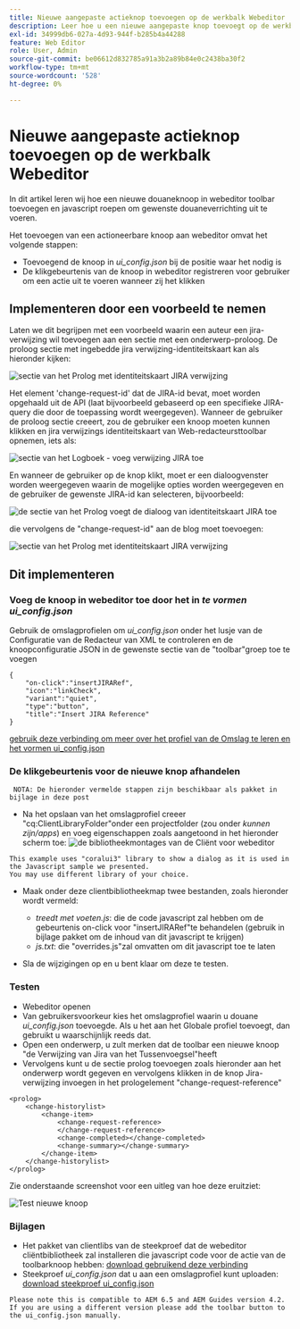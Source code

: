```yaml
---
title: Nieuwe aangepaste actieknop toevoegen op de werkbalk Webeditor
description: Leer hoe u een nieuwe aangepaste knop toevoegt op de werkbalk voor spetters en javascript aanroept om deze aan te passen.
exl-id: 34999db6-027a-4d93-944f-b285b4a44288
feature: Web Editor
role: User, Admin
source-git-commit: be06612d832785a91a3b2a89b84e0c2438ba30f2
workflow-type: tm+mt
source-wordcount: '528'
ht-degree: 0%

---
```


# Nieuwe aangepaste actieknop toevoegen op de werkbalk Webeditor

In dit artikel leren wij hoe een nieuwe douaneknoop in webeditor toolbar toevoegen en javascript roepen om gewenste douaneverrichting uit te voeren.

Het toevoegen van een actioneerbare knoop aan webeditor omvat het volgende stappen:
- Toevoegend de knoop in *ui_config.json* bij de positie waar het nodig is
- De klikgebeurtenis van de knoop in webeditor registreren voor gebruiker om een actie uit te voeren wanneer zij het klikken


## Implementeren door een voorbeeld te nemen

Laten we dit begrijpen met een voorbeeld waarin een auteur een jira-verwijzing wil toevoegen aan een sectie met een onderwerp-proloog. De proloog sectie met ingebedde jira verwijzing-identiteitskaart kan als hieronder kijken:

![ sectie van het Prolog met identiteitskaart JIRA verwijzing ](../../../assets/authoring/webeditor-add-customtoolbarbutton-prolog-sample.png)

Het element &#39;change-request-id&#39; dat de JIRA-id bevat, moet worden opgehaald uit de API (laat bijvoorbeeld gebaseerd op een specifieke JIRA-query die door de toepassing wordt weergegeven). Wanneer de gebruiker de proloog sectie creeert, zou de gebruiker een knoop moeten kunnen klikken en jira verwijzings identiteitskaart van Web-redacteursttoolbar opnemen, iets als:

![ sectie van het Logboek - voeg verwijzing JIRA ](../../../assets/authoring/webeditor-add-customtoolbarbutton-prolog-insertjirareference.png) toe

En wanneer de gebruiker op de knop klikt, moet er een dialoogvenster worden weergegeven waarin de mogelijke opties worden weergegeven en de gebruiker de gewenste JIRA-id kan selecteren, bijvoorbeeld:

![ de sectie van het Prolog voegt de dialoog van identiteitskaart JIRA ](../../../assets/authoring/webeditor-add-customtoolbarbutton-prolog-insertjirareference-dialog.png) toe

die vervolgens de &quot;change-request-id&quot; aan de blog moet toevoegen:

![ sectie van het Prolog met identiteitskaart JIRA verwijzing ](../../../assets/authoring/webeditor-add-customtoolbarbutton-prolog-sample.png)



## Dit implementeren


### Voeg de knoop in webeditor toe door het in *te vormen ui_config.json*

Gebruik de omslagprofielen om *ui_config.json* onder het lusje van de Configuratie van de Redacteur van XML te controleren en de knoopconfiguratie JSON in de gewenste sectie van de &quot;toolbar&quot;groep toe te voegen

```
{
    "on-click":"insertJIRARef",
    "icon":"linkCheck",
    "variant":"quiet",
    "type":"button",
    "title":"Insert JIRA Reference"
}
```

[ gebruik deze verbinding om meer over het profiel van de Omslag te leren en het vormen ui_config.json ](https://experienceleague.adobe.com/docs/experience-manager-guides-learn/videos/advanced-user-guide/editor-configuration.html?lang=nl-NL)


### De klikgebeurtenis voor de nieuwe knop afhandelen

     NOTA: De hieronder vermelde stappen zijn beschikbaar als pakket in bijlage in deze post 


- Na het opslaan van het omslagprofiel creeer &quot;cq:ClientLibraryFolder&quot;onder een projectfolder (zou onder *kunnen zijn/apps*) en voeg eigenschappen zoals aangetoond in het hieronder scherm toe:
  ![ de bibliotheekmontages van de Cliënt voor webeditor ](../../../assets/authoring/webeditor-add-customtoolbarbutton-clientlibrarysettings.png)

```
This example uses "coralui3" library to show a dialog as it is used in the Javascript sample we presented.
You may use different library of your choice.
```

- Maak onder deze clientbibliotheekmap twee bestanden, zoals hieronder wordt vermeld:
   - *treedt met voeten.js*: die de code javascript zal hebben om de gebeurtenis on-click voor &quot;insertJIRARef&quot;te behandelen (gebruik in bijlage pakket om de inhoud van dit javascript te krijgen)
   - *js.txt*: die &quot;overrides.js&quot;zal omvatten om dit javascript toe te laten

- Sla de wijzigingen op en u bent klaar om deze te testen.


### Testen

- Webeditor openen
- Van gebruikersvoorkeur kies het omslagprofiel waarin u douane *ui_config.json* toevoegde. Als u het aan het Globale profiel toevoegt, dan gebruikt u waarschijnlijk reeds dat.
- Open een onderwerp, u zult merken dat de toolbar een nieuwe knoop &quot;de Verwijzing van Jira van het Tussenvoegsel&quot;heeft
- Vervolgens kunt u de sectie prolog toevoegen zoals hieronder aan het onderwerp wordt gegeven en vervolgens klikken in de knop Jira-verwijzing invoegen in het prologelement &quot;change-request-reference&quot;

```
<prolog>
    <change-historylist>
        <change-item>
            <change-request-reference>
            </change-request-reference>
            <change-completed></change-completed>
            <change-summary></change-summary>
        </change-item>
    </change-historylist>
</prolog>
```

Zie onderstaande screenshot voor een uitleg van hoe deze eruitziet:

![ Test nieuwe knoop ](../../../assets/authoring/webeditor-add-customtoolbarbutton-testing.png)


### Bijlagen

- Het pakket van clientlibs van de steekproef dat de webeditor cliëntbibliotheek zal installeren die javascript code voor de actie van de toolbarknoop hebben: [ download gebruikend deze verbinding ](../../../assets/authoring/webeditor-addbuttonontoolbar-insertjira-clientlib.zip)
- Steekproef *ui_config.json* dat u aan een omslagprofiel kunt uploaden: [ download steekproef ui_config.json ](../../../assets/authoring/sample_ui_config_Guides4.2-InsertJiraReference.json)

```
Please note this is compatible to AEM 6.5 and AEM Guides version 4.2.
If you are using a different version please add the toolbar button to the ui_config.json manually.
```

